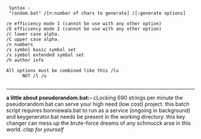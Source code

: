 ```
 Syntax -
 "random.bat" /[n:number of chars to generate] /[:generate options]

/e efficiency mode 1 (cannot be use with any other option)
/E efficiency mode 2 (cannot be use with any other option)
/c lower case alpha.
/C upper case alpha.
/n numbers
/s symbol basic symbol set
/x symbol extended symbol set
/h author info

All options must be combined like this /lu
      NOT /l /u


```
___
<b>a little about pseudorandom.bat:-</b>
cLocking 690 strings per minute the pseudorandom.bat can serve
your high need (low cost) project. this batch script requires
bonniewala.bat to run as a service (ongoing in background)
and keygenerator.bat needs be present in the working directory.
this key changer can mess up the brute-force dreams of any
schmucck arse in this world. *clap for yourself*
```
